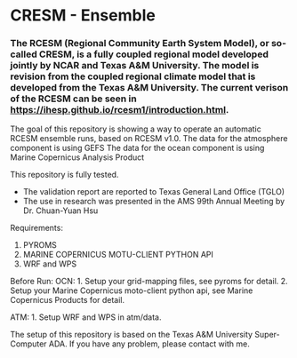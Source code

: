 # CRESM - Ensemble

### The RCESM (Regional Community Earth System Model),  or so-called CRESM, is a fully coupled regional model developed jointly by NCAR and Texas A&M University. The model is revision from the coupled regional climate model that is developed from the Texas A&M University. The current verison of the RCESM can be seen in https://ihesp.github.io/rcesm1/introduction.html. 



The goal of this repository is showing a way to operate an automatic RCESM ensemble runs, based on RCESM v1.0. 
The data for the atmosphere component is using GEFS
The data for the ocean component is using Marine Copernicus Analysis Product


This repository is fully tested. 
- The validation report are reported to Texas General Land Office (TGLO)
- The use in research was presented in the AMS 99th Annual Meeting by Dr. Chuan-Yuan Hsu



Requirements:

1. PYROMS
2. MARINE COPERNICUS MOTU-CLIENT PYTHON API
3. WRF and WPS


Before Run:
  OCN:
    1. Setup your grid-mapping files, see pyroms for detail.
    2. Setup your Marine Copernicus moto-client python api, see Marine Copernicus Products for detail.
    
  ATM:
    1. Setup WRF and WPS in atm/data.
    
The setup of this repository is based on the Texas A&M University Super-Computer ADA.
If you have any problem, please contact with me.
